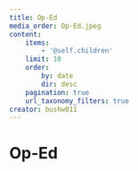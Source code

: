 ```yaml
---
title: Op-Ed
media_order: Op-Ed.jpeg
content:
    items:
        - '@self.children'
    limit: 10
    order:
        by: date
        dir: desc
    pagination: true
    url_taxonomy_filters: true
creator: bushw011
---
```


# Op-Ed